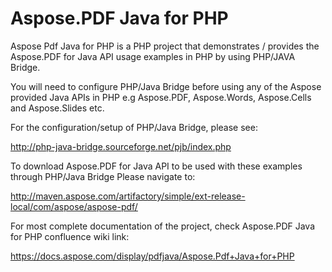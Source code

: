 # Aspose.PDF Java for PHP
Aspose Pdf Java for PHP is a PHP project that demonstrates / provides the Aspose.PDF for Java API usage examples in PHP by using PHP/JAVA Bridge.

You will need to configure PHP/Java Bridge before using any of the Aspose provided Java APIs in PHP e.g Aspose.PDF, Aspose.Words, Aspose.Cells and Aspose.Slides etc.

For the configuration/setup of PHP/Java Bridge, please see:

http://php-java-bridge.sourceforge.net/pjb/index.php

To download Aspose.PDF for Java API to be used with these examples through PHP/Java Bridge
Please navigate to:

http://maven.aspose.com/artifactory/simple/ext-release-local/com/aspose/aspose-pdf/

For most complete documentation of the project, check Aspose.PDF Java for PHP confluence wiki link:

https://docs.aspose.com/display/pdfjava/Aspose.Pdf+Java+for+PHP


